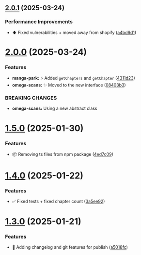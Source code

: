 ## [2.0.1](https://github.com/Zweer/manga-scraper/compare/v2.0.0...v2.0.1) (2025-03-24)


### Performance Improvements

* :arrow_up: Fixed vulnerabilities + moved away from shopify ([a4bd6d1](https://github.com/Zweer/manga-scraper/commit/a4bd6d1ab39358b635fd6494a9366e8dfdaeecbb))

# [2.0.0](https://github.com/Zweer/manga-scraper/compare/v1.5.0...v2.0.0) (2025-03-24)


### Features

* **manga-park:** :zap: Added `getChapters` and `getChapter` ([4311d23](https://github.com/Zweer/manga-scraper/commit/4311d238cc4468b5b2f86e6a8b540eee2ede072c))
* **omega-scans:** :sparkles: Moved to the new interface ([08403b3](https://github.com/Zweer/manga-scraper/commit/08403b3ddd9f0c4f74b02f863573859f28c4c3ba))


### BREAKING CHANGES

* **omega-scans:** Using a new abstract class

# [1.5.0](https://github.com/Zweer/manga-scraper/compare/v1.4.0...v1.5.0) (2025-01-30)

### Features

- :package: Removing ts files from npm package ([4ed7c09](https://github.com/Zweer/manga-scraper/commit/4ed7c09b1c4ce8554323121814396e682b81fa58))

# [1.4.0](https://github.com/Zweer/manga-scraper/compare/v1.3.0...v1.4.0) (2025-01-22)

### Features

- :white_check_mark: Fixed tests + fixed chapter count ([3a5ee92](https://github.com/Zweer/manga-scraper/commit/3a5ee92cb990d02c8e5751c4d2098c6ce5d7dde8))

# [1.3.0](https://github.com/Zweer/manga-scraper/compare/v1.2.0...v1.3.0) (2025-01-21)

### Features

- :rocket: Adding changelog and git features for publish ([a5018fc](https://github.com/Zweer/manga-scraper/commit/a5018fcd19e073ad2a93d600e4fd009478c0a803))
